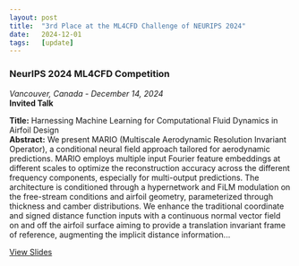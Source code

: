 ```yaml
---
layout: post
title:  "3rd Place at the ML4CFD Challenge of NEURIPS 2024"
date:   2024-12-01
tags:   [update]
---
```


### NeurIPS 2024 ML4CFD Competition
*Vancouver, Canada - December 14, 2024*  
**Invited Talk**

**Title:** Harnessing Machine Learning for Computational Fluid Dynamics in Airfoil Design  
**Abstract:** We present MARIO (Multiscale Aerodynamic Resolution Invariant Operator), a conditional neural field approach tailored for aerodynamic predictions. MARIO employs multiple input Fourier feature embeddings at different scales to optimize the reconstruction accuracy across the different frequency components, especially for multi-output predictions. The architecture is conditioned through a hypernetwork and FiLM modulation on the free-stream conditions and airfoil geometry, parameterized through thickness and camber distributions. We enhance the traditional coordinate and signed distance function inputs with a continuous normal vector field on and off the airfoil surface aiming to provide a translation invariant frame of reference, augmenting the implicit distance information...

[View Slides](assets/files/ML4CFDNips24_talk.pdf)